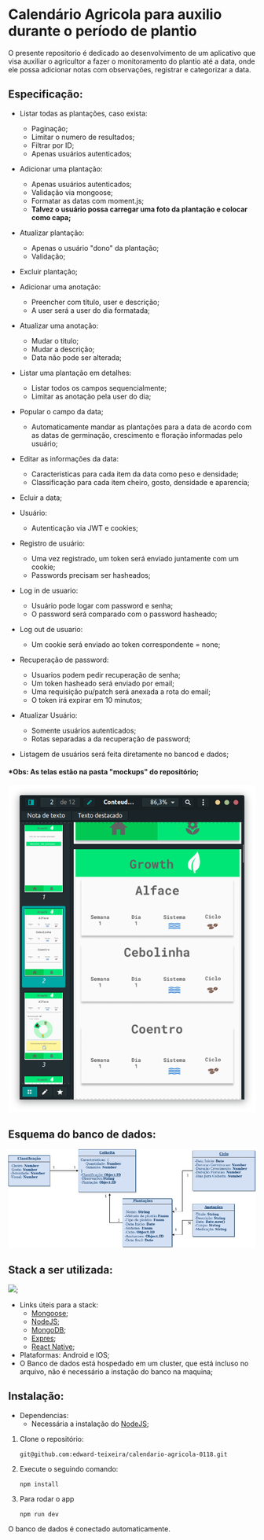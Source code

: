 # Calendário Agricola para auxilio durante o período de plantio
O presente repositorio é dedicado ao desenvolvimento de um aplicativo que visa
auxiliar o agricultor a fazer o monitoramento do plantio até a data, onde ele
possa adicionar notas com observações, registrar e categorizar a data.

## Especificação: 

- Listar todas as plantações, caso exista:
    - Paginação;
    - Limitar o numero de resultados;
    - Filtrar por ID;
    - Apenas usuários autenticados;
- Adicionar uma plantação:
    - Apenas usuários autenticados;
    - Validação via mongoose;
    - Formatar as datas com moment.js;
    - **Talvez o usuário possa carregar uma foto da plantação e colocar como capa;**
- Atualizar plantação: 
    - Apenas o usuário "dono" da plantação;
    - Validação;
- Excluir plantação;
- Adicionar uma anotação:
    - Preencher com título, user e descrição;
    - A user será a user do dia formatada;
- Atualizar uma anotação:
    - Mudar o titulo;
    - Mudar a descrição;
    - Data não pode ser alterada;
- Listar uma plantação em detalhes:
    - Listar todos os campos sequencialmente;
    - Limitar as anotação pela user do dia;
- Popular o campo da data;
    - Automaticamente mandar as plantações para a data de acordo com as 
    datas de germinação, crescimento e floração informadas pelo usuário;
- Editar as informações da data: 
    - Caracteristicas para cada item da data como peso e densidade;
    - Classificação para cada item cheiro, gosto, densidade e aparencia;
- Ecluir a data;

- Usuário:
    - Autenticação via JWT e cookies;
- Registro de usuário:
    - Uma vez registrado, um token será enviado juntamente com um cookie;
    - Passwords precisam ser hasheados;
- Log in de usuario:
    - Usuário pode logar com password e senha;
    - O password será comparado com o password hasheado;
- Log out de usuario:
    - Um cookie será enviado ao token correspondente = none;
- Recuperação de password:
    - Usuarios podem pedir recuperação de senha;
    - Um token hasheado será enviado por email;
    - Uma requisição pu/patch será anexada a rota do email;
    - O token irá expirar em 10 minutos;
- Atualizar Usuário:
    - Somente usuários autenticados;
    - Rotas separadas a da recuperação de password;
- Listagem de usuários será feita diretamente no bancod e dados;
#### **\*Obs: As telas estão na pasta "mockups" do repositório;**


![Em construcao](Specs/mockups/mockup.png)



## Esquema do banco de dados:

![](Specs/modelo_relacional/Diagrama-UML-Projeto.jpg)

## Stack a ser utilizada:
![](https://miro.medium.com/max/680/1*s3lCEFnq4RyAKeeYnhTkVw.jpeg);

- Links úteis para a stack:
    - [Mongoose](https://mongoosejs.com/);
    - [NodeJS](https://nodejs.org/en/);
    - [MongoDB](https://nodejs.org/en/);
    - [Expres](https://expressjs.com/pt-br/);
    - [React Native](https://facebook.github.io/react-native/);
- Plataformas: Android e IOS;
- O Banco de dados está hospedado em um cluster, que está incluso no arquivo,
não é necessário a instação do banco na maquina;

## Instalação: 
- Dependencias:
    - Necessária a instalação do [NodeJS](https://nodejs.org/en/);

1. Clone o repositório:
    ```shell
    git@github.com:edward-teixeira/calendario-agricola-0118.git
2. Execute o seguindo comando:
    ```shell
    npm install
3. Para rodar o app
    ```shell
    npm run dev
O banco de dados é conectado automaticamente.
